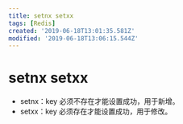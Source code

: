 ```yaml
---
title: setnx setxx
tags: [Redis]
created: '2019-06-18T13:01:35.581Z'
modified: '2019-06-18T13:06:15.544Z'
---
```


# setnx setxx

- setnx：key 必须不存在才能设置成功，用于新增。
- setxx：key 必须存在才能设置成功，用于修改。
